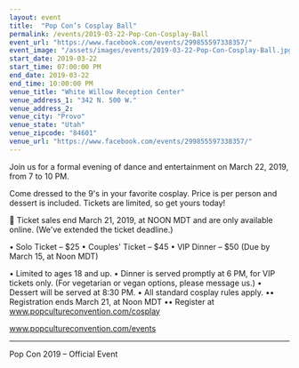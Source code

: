 ```yaml
---
layout: event
title:  "Pop Con’s Cosplay Ball"
permalink: /events/2019-03-22-Pop-Con-Cosplay-Ball
event_url: "https://www.facebook.com/events/299855597338357/"
event_image: "/assets/images/events/2019-03-22-Pop-Con-Cosplay-Ball.jpg"
start_date: 2019-03-22
start_time: 07:00:00 PM
end_date: 2019-03-22
end_time: 10:00:00 PM
venue_title: "White Willow Reception Center"
venue_address_1: "342 N. 500 W."
venue_address_2:
venue_city: "Provo"
venue_state: "Utah"
venue_zipcode: "84601"
venue_url: "https://www.facebook.com/events/299855597338357/"
---
```


Join us for a formal evening of dance and entertainment on March 22, 2019, from 7 to 10 PM. 

Come dressed to the 9's in your favorite cosplay. Price is per person and dessert is included. Tickets are limited, so get yours today!

📣 Ticket sales end March 21, 2019, at NOON MDT and are only available online. (We've extended the ticket deadline.)

• Solo Ticket – $25
• Couples' Ticket – $45
• VIP Dinner – $50 (Due by March 15, at Noon MDT)

• Limited to ages 18 and up.
• Dinner is served promptly at 6 PM, for VIP tickets only. (For vegetarian or vegan options, please message us.)
• Dessert will be served at 8:30 PM.
• All standard cosplay rules apply.
•• Registration ends March 21, at Noon MDT
•• Register at www.popcultureconvention.com/cosplay

www.popcultureconvention.com/events

------

Pop Con 2019 – Official Event
